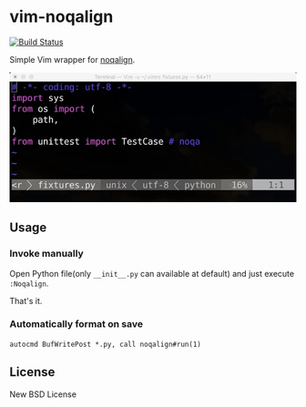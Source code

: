 # vim-noqalign

[![Build Status](https://travis-ci.org/heavenshell/vim-noqalign.svg?branch=master)](https://travis-ci.org/heavenshell/vim-noqalign)

Simple Vim wrapper for [noqalign](https://github.com/AriyaISIHARA/noqalign).

![Asynchronous format](./assets/vim-noqalign.gif)

## Usage

### Invoke manually

Open Python file(only `__init__.py` can available at default)
and just execute `:Noqalign`.

That's it.

### Automatically format on save

```viml
autocmd BufWritePost *.py, call noqalign#run(1)
```

## License

New BSD License
